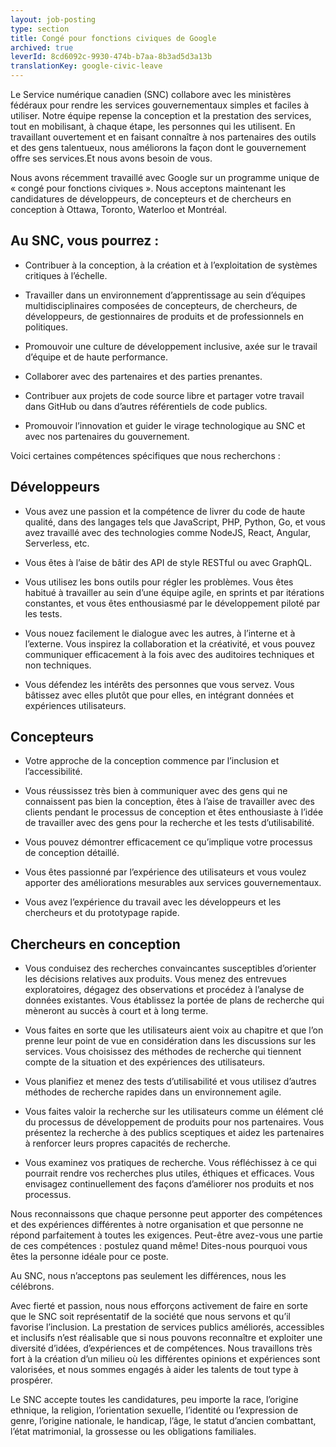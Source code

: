 ```yaml
---
layout: job-posting
type: section
title: Congé pour fonctions civiques de Google
archived: true
leverId: 8cd6092c-9930-474b-b7aa-8b3ad5d3a13b
translationKey: google-civic-leave
---
```

Le Service numérique canadien (SNC) collabore avec les ministères fédéraux pour rendre les services gouvernementaux simples et faciles à utiliser. Notre équipe repense la conception et la prestation des services, tout en mobilisant, à chaque étape, les personnes qui les utilisent. En travaillant ouvertement et en faisant connaître à nos partenaires des outils et des gens talentueux, nous améliorons la façon dont le gouvernement offre ses services.Et nous avons besoin de vous.

Nous avons récemment travaillé avec Google sur un programme unique de « congé pour fonctions civiques ». Nous acceptons maintenant les candidatures de développeurs, de concepteurs et de chercheurs en conception à Ottawa, Toronto, Waterloo et Montréal.

## Au SNC, vous pourrez :

- Contribuer à la conception, à la création et à l’exploitation de systèmes critiques à l’échelle.

- Travailler dans un environnement d’apprentissage au sein d’équipes multidisciplinaires composées de concepteurs, de chercheurs, de développeurs, de gestionnaires de produits et de professionnels en politiques.

- Promouvoir une culture de développement inclusive, axée sur le travail d’équipe et de haute performance.

- Collaborer avec des partenaires et des parties prenantes.

- Contribuer aux projets de code source libre et partager votre travail dans GitHub ou dans d’autres référentiels de code publics.

- Promouvoir l’innovation et guider le virage technologique au SNC et avec nos partenaires du gouvernement.

Voici certaines compétences spécifiques que nous recherchons :

## Développeurs

- Vous avez une passion et la compétence de livrer du code de haute qualité, dans des langages tels que JavaScript, PHP, Python, Go, et vous avez travaillé avec des technologies comme NodeJS, React, Angular, Serverless, etc.

- Vous êtes à l’aise de bâtir des API de style RESTful ou avec GraphQL.

- Vous utilisez les bons outils pour régler les problèmes. Vous êtes habitué à travailler au sein d’une équipe agile, en sprints et par itérations constantes, et vous êtes enthousiasmé par le développement piloté par les tests.

- Vous nouez facilement le dialogue avec les autres, à l’interne et à l’externe. Vous inspirez la collaboration et la créativité, et vous pouvez communiquer efficacement à la fois avec des auditoires techniques et non techniques.

- Vous défendez les intérêts des personnes que vous servez. Vous bâtissez avec elles plutôt que pour elles, en intégrant données et expériences utilisateurs.

## Concepteurs

- Votre approche de la conception commence par l’inclusion et l’accessibilité.

- Vous réussissez très bien à communiquer avec des gens qui ne connaissent pas bien la conception, êtes à l’aise de travailler avec des clients pendant le processus de conception et êtes enthousiaste à l’idée de travailler avec des gens pour la recherche et les tests d’utilisabilité.

- Vous pouvez démontrer efficacement ce qu’implique votre processus de conception détaillé.

- Vous êtes passionné par l’expérience des utilisateurs et vous voulez apporter des améliorations mesurables aux services gouvernementaux.

- Vous avez l’expérience du travail avec les développeurs et les chercheurs et du prototypage rapide.

## Chercheurs en conception

- Vous conduisez des recherches convaincantes susceptibles d’orienter les décisions relatives aux produits. Vous menez des entrevues exploratoires, dégagez des observations et procédez à l’analyse de données existantes. Vous établissez la portée de plans de recherche qui mèneront au succès à court et à long terme.

- Vous faites en sorte que les utilisateurs aient voix au chapitre et que l’on prenne leur point de vue en considération dans les discussions sur les services. Vous choisissez des méthodes de recherche qui tiennent compte de la situation et des expériences des utilisateurs.

- Vous planifiez et menez des tests d’utilisabilité et vous utilisez d’autres méthodes de recherche rapides dans un environnement agile.

- Vous faites valoir la recherche sur les utilisateurs comme un élément clé du processus de développement de produits pour nos partenaires. Vous présentez la recherche à des publics sceptiques et aidez les partenaires à renforcer leurs propres capacités de recherche.

- Vous examinez vos pratiques de recherche. Vous réfléchissez à ce qui pourrait rendre vos recherches plus utiles, éthiques et efficaces. Vous envisagez continuellement des façons d’améliorer nos produits et nos processus.

Nous reconnaissons que chaque personne peut apporter des compétences et des expériences différentes à notre organisation et que personne ne répond parfaitement à toutes les exigences. Peut-être avez-vous une partie de ces compétences : postulez quand même! Dites-nous pourquoi vous êtes la personne idéale pour ce poste.

Au SNC, nous n’acceptons pas seulement les différences, nous les célébrons.

Avec fierté et passion, nous nous efforçons activement de faire en sorte que le SNC soit représentatif de la société que nous servons et qu’il favorise l’inclusion. La prestation de services publics améliorés, accessibles et inclusifs n’est réalisable que si nous pouvons reconnaître et exploiter une diversité d’idées, d’expériences et de compétences. Nous travaillons très fort à la création d’un milieu où les différentes opinions et expériences sont valorisées, et nous sommes engagés à aider les talents de tout type à prospérer.



Le SNC accepte toutes les candidatures, peu importe la race, l’origine ethnique, la religion, l’orientation sexuelle, l’identité ou l’expression de genre, l’origine nationale, le handicap, l’âge, le statut d’ancien combattant, l’état matrimonial, la grossesse ou les obligations familiales.
